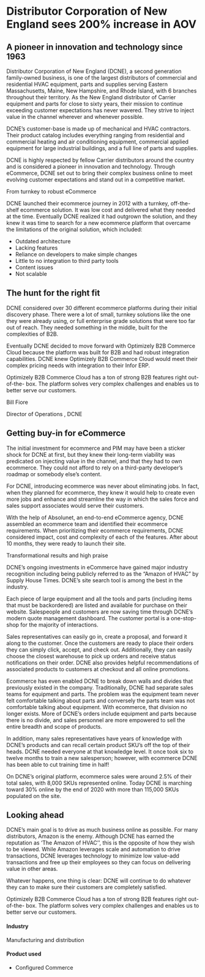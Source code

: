 # Distributor Corporation of New England sees 200% increase in AOV

## A pioneer in innovation and technology since 1963

Distributor Corporation of New England (DCNE), a second generation family-owned
business, is one of the largest distributors of commercial and residential HVAC
equipment, parts and supplies serving Eastern Massachusetts, Maine, New
Hampshire, and Rhode Island, with 6 branches throughout their territory. As the
New England distributor of Carrier equipment and parts for close to sixty years,
their mission to continue exceeding customer expectations has never wavered.
They strive to inject value in the channel wherever and whenever possible.

DCNE’s customer-base is made up of mechanical and HVAC contractors. Their
product catalog includes everything ranging from residential and commercial
heating and air conditioning equipment, commercial applied equipment for large
industrial buildings, and a full line of parts and supplies.

DCNE is highly respected by fellow Carrier distributors around the country and
is considered a pioneer in innovation and technology. Through eCommerce, DCNE
set out to bring their complex business online to meet evolving customer
expectations and stand out in a competitive market.

From turnkey to robust eCommerce

DCNE launched their ecommerce journey in 2012 with a turnkey, off-the-shelf
ecommerce solution. It was low cost and delivered what they needed at the time.
Eventually DCNE realized it had outgrown the solution, and they knew it was time
to search for a new ecommerce platform that overcame the limitations of the
original solution, which included:

- Outdated architecture
- Lacking features
- Reliance on developers to make simple changes
- Little to no integration to third party tools
- Content issues
- Not scalable

## The hunt for the right fit

DCNE considered over 30 different ecommerce platforms during their initial
discovery phase. There were a lot of small, turnkey solutions like the one they
were already using, or full enterprise grade solutions that were too far out of
reach. They needed something in the middle, built for the complexities of B2B.

Eventually DCNE decided to move forward with Optimizely B2B Commerce Cloud
because the platform was built for B2B and had robust integration capabilities.
DCNE knew Optimizely B2B Commerce Cloud would meet their complex pricing needs
with integration to their Infor ERP.

Optimizely B2B Commerce Cloud has a ton of strong B2B features right out-of-the-
box. The platform solves very complex challenges and enables us to better serve
our customers.

Bill Fiore

Director of Operations , DCNE

## Getting buy-in for eCommerce

The initial investment for ecommerce and PIM may have been a sticker shock for
DCNE at first, but they knew their long-term viability was predicated on
injecting value in the channel, and that they had to own ecommerce. They could
not afford to rely on a third-party developer’s roadmap or somebody else’s
content.

For DCNE, introducing ecommerce was never about eliminating jobs. In fact, when
they planned for ecommerce, they knew it would help to create even more jobs and
enhance and streamline the way in which the sales force and sales support
associates would serve their customers.

With the help of Absolunet, an end-to-end eCommerce agency, DCNE assembled an
ecommerce team and identified their ecommerce requirements. When prioritizing
their ecommerce requirements, DCNE considered impact, cost and complexity of
each of the features. After about 10 months, they were ready to launch their
site.

Transformational results and high praise

DCNE’s ongoing investments in eCommerce have gained major industry recognition
including being publicly referred to as the “Amazon of HVAC” by Supply House
Times. DCNE’s site search tool is among the best in the industry.

Each piece of large equipment and all the tools and parts (including items that
must be backordered) are listed and available for purchase on their website.
Salespeople and customers are now saving time through DCNE’s modern quote
management dashboard. The customer portal is a one-stop-shop for the majority of
interactions.

Sales representatives can easily go in, create a proposal, and forward it along
to the customer. Once the customers are ready to place their orders they can
simply click, accept, and check out. Additionally, they can easily choose the
closest warehouse to pick up orders and receive status notifications on their
order. DCNE also provides helpful recommendations of associated products to
customers at checkout and all online promotions.

Ecommerce has even enabled DCNE to break down walls and divides that previously
existed in the company. Traditionally, DCNE had separate sales teams for
equipment and parts. The problem was the equipment team never felt comfortable
talking about parts and conversely the parts team was not comfortable talking
about equipment. With ecommerce, that division no longer exists. More of DCNE’s
orders include equipment and parts because there is no divide, and sales
personnel are more empowered to sell the entire breadth and scope of products.

In addition, many sales representatives have years of knowledge with DCNE’s
products and can recall certain product SKU’s off the top of their heads. DCNE
needed everyone at that knowledge level. It once took six to twelve months to
train a new salesperson; however, with ecommerce DCNE has been able to cut
training time in half!

On DCNE’s original platform, ecommerce sales were around 2.5% of their total
sales, with 8,000 SKUs represented online. Today DCNE is marching toward 30%
online by the end of 2020 with more than 115,000 SKUs populated on the site.

## Looking ahead

DCNE’s main goal is to drive as much business online as possible. For many
distributors, Amazon is the enemy. Although DCNE has earned the reputation as
‘The Amazon of HVAC’’, this is the opposite of how they wish to be viewed. While
Amazon leverages scale and automation to drive transactions, DCNE leverages
technology to minimize low value-add transactions and free up their employees so
they can focus on delivering value in other areas.

Whatever happens, one thing is clear: DCNE will continue to do whatever they can
to make sure their customers are completely satisfied.

Optimizely B2B Commerce Cloud has a ton of strong B2B features right out-of-the-
box. The platform solves very complex challenges and enables us to better serve
our customers.

#### Industry

Manufacturing and distribution

#### Product used

- Configured Commerce
